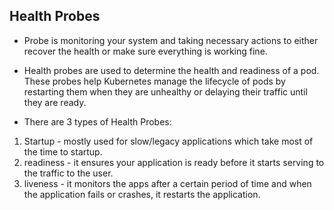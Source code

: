 ## Health Probes

- Probe is monitoring your system and taking necessary actions to either recover the health or make sure everything is working fine. 

- Health probes are used to determine the health and readiness of a pod. These probes help Kubernetes manage the lifecycle of pods by restarting them when they are unhealthy or delaying their traffic until they are ready. 

- There are 3 types of Health Probes:

1. Startup - mostly used for slow/legacy applications which take most of the time to startup.
2. readiness - it ensures your application is ready before it starts serving to the traffic to the user.
3. liveness - it monitors the apps after a certain period of time and when the application fails or crashes, it restarts the application. 
